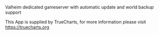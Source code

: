 Valheim dedicated gameserver with automatic update and world backup support

This App is supplied by TrueCharts, for more information please visit https://truecharts.org
